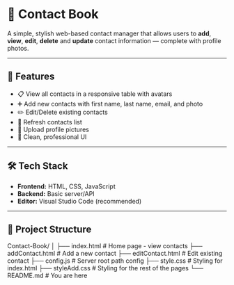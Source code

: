 # 📒 Contact Book

A simple, stylish web-based contact manager that allows users to **add**, **view**, **edit**, **delete** and **update** contact information — complete with profile photos.

---

## 🚀 Features

- 📋 View all contacts in a responsive table with avatars
- ➕ Add new contacts with first name, last name, email, and photo
- ✏️ Edit/Delete existing contacts
- 🔄 Refresh contacts list
- 📁 Upload profile pictures
- 📱 Clean, professional UI

---

## 🛠️ Tech Stack

- **Frontend:** HTML, CSS, JavaScript
- **Backend:** Basic server/API
- **Editor:** Visual Studio Code (recommended)

---

## 📂 Project Structure
Contact-Book/
│
├── index.html # Home page - view contacts
├── addContact.html # Add a new contact
├── editContact.html # Edit existing contact
├── config.js # Server root path config
├── style.css # Styling for index.html
├── styleAdd.css # Styling for the rest of the pages
└── README.md # You are here
